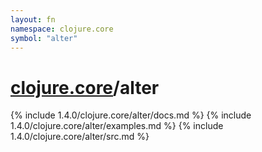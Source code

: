 ```yaml
---
layout: fn
namespace: clojure.core
symbol: "alter"
---
```


# [clojure.core](../)/alter

{% include 1.4.0/clojure.core/alter/docs.md %}
{% include 1.4.0/clojure.core/alter/examples.md %}
{% include 1.4.0/clojure.core/alter/src.md %}

